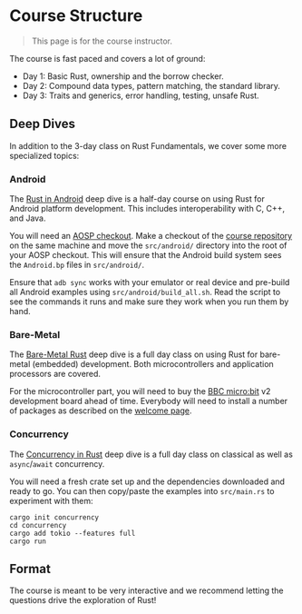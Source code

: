 # Course Structure

> This page is for the course instructor.

The course is fast paced and covers a lot of ground:

* Day 1: Basic Rust, ownership and the borrow checker.
* Day 2: Compound data types,  pattern matching, the standard library.
* Day 3: Traits and generics, error handling, testing, unsafe Rust.

## Deep Dives

In addition to the 3-day class on Rust Fundamentals, we cover some more
specialized topics:

### Android

The [Rust in Android](../android.md) deep dive is a half-day course on using Rust for
Android platform development. This includes interoperability with C, C++, and
Java.

You will need an [AOSP checkout][1]. Make a checkout of the [course
repository][2] on the same machine and move the `src/android/` directory into
the root of your AOSP checkout. This will ensure that the Android build system
sees the `Android.bp` files in `src/android/`.

Ensure that `adb sync` works with your emulator or real device and pre-build all
Android examples using `src/android/build_all.sh`. Read the script to see the
commands it runs and make sure they work when you run them by hand.

[1]: https://source.android.com/docs/setup/download/downloading
[2]: https://github.com/google/comprehensive-rust

### Bare-Metal

The [Bare-Metal Rust](../bare-metal.md) deep dive is a full day class on using Rust for
bare-metal (embedded) development. Both microcontrollers and application
processors are covered.

For the microcontroller part, you will need to buy the [BBC
micro:bit](https://microbit.org/) v2 development board ahead of time. Everybody
will need to install a number of packages as described on the [welcome
page](../bare-metal.md).

### Concurrency

The [Concurrency in Rust](../concurrency.md) deep dive is a full day class on classical
as well as `async`/`await` concurrency.

You will need a fresh crate set up and the dependencies downloaded and ready to
go. You can then copy/paste the examples into `src/main.rs` to experiment with
them:

```shell
cargo init concurrency
cd concurrency
cargo add tokio --features full
cargo run
```

## Format

The course is meant to be very interactive and we recommend letting the
questions drive the exploration of Rust!
